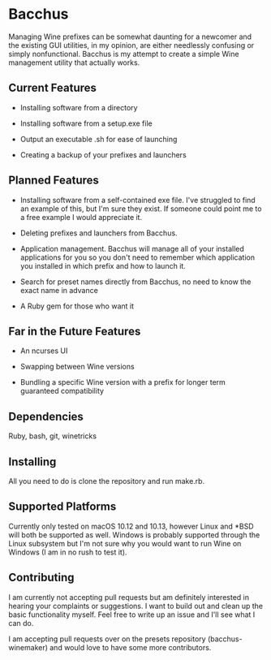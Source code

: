 # Bacchus
Managing Wine prefixes can be somewhat daunting for a newcomer and the existing GUI utilities, in my opinion, are either needlessly confusing or simply nonfunctional. Bacchus is my attempt to create a simple Wine management utility that actually works.

## Current Features
* Installing software from a directory

* Installing software from a setup.exe file

* Output an executable .sh for ease of launching

* Creating a backup of your prefixes and launchers

## Planned Features
* Installing software from a self-contained exe file. I've struggled to find an example of this, but I'm sure they exist. If someone could point me to a free example I would appreciate it.

* Deleting prefixes and launchers from Bacchus.

* Application management. Bacchus will manage all of your installed applications for you so you don't need to remember which application you installed in which prefix and how to launch it.

* Search for preset names directly from Bacchus, no need to know the exact name in advance

* A Ruby gem for those who want it

## Far in the Future Features
* An ncurses UI

* Swapping between Wine versions

* Bundling a specific Wine version with a prefix for longer term guaranteed compatibility

## Dependencies
Ruby, bash, git, winetricks

## Installing
All you need to do is clone the repository and run make.rb.

## Supported Platforms
Currently only tested on macOS 10.12 and 10.13, however Linux and *BSD will both be supported as well. Windows is probably supported through the Linux subsystem but I'm not sure why you would want to run Wine on Windows (I am in no rush to test it).

## Contributing
I am currently not accepting pull requests but am definitely interested in hearing your complaints or suggestions. I want to build out and clean up the basic functionality myself. Feel free to write up an issue and I'll see what I can do.

I am accepting pull requests over on the presets repository (bacchus-winemaker) and would love to have some more contributors.
